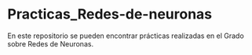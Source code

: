 # Practicas_Redes-de-neuronas
En este repositorio se pueden encontrar prácticas realizadas en el Grado sobre Redes de Neuronas.
